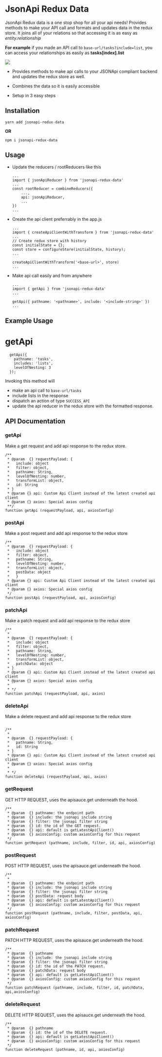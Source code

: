 # JsonApi Redux Data

JsonApi Redux data is a one stop shop for all your api needs!
Provides methods to make your API call and formats and updates data in the redux store.
It joins all of your relations so that accessing it is as easy as _entity.relationship_ 

**For example** if you made an API call to `base-url/tasks?include=list`, you can access your relationships as easily as **tasks[index].list**

![](redux-json-api.gif)

- Provides methods to make api calls to your JSONApi compliant backend and updates the redux store as well.

- Combines the data so it is easily accessible

- Setup in 3 easy steps

## Installation

```
yarn add jsonapi-redux-data
```

**OR**

```
npm i jsonapi-redux-data
```

## Usage

- Update the reducers / rootReducers like this

  ```
  ...
  import { jsonApiReducer } from 'jsonapi-redux-data'
  ...
  const rootReducer = combineReducers({
      ...,
      api: jsonApiReducer,
      ...
  })
  ...

  ```

- Create the api client preferrably in the app.js

  ```
  ...
  import { createApiClientWithTransform } from 'jsonapi-redux-data'
  ...
  // Create redux store with history
  const initialState = {};
  const store = configureStore(initialState, history);
  ...

  createApiClientWithTransform('<base-url>', store)
  ...
  ```

- Make api call easily and from anywhere

  ```
  ...
  import { getApi } from 'jsonapi-redux-data'
  ...

  getApi({ pathname: '<pathname>', include: '<include-string>' })
  ...
  ```

## Example Usage

# getApi

```
  getApi({
    pathname: 'tasks',
    includes: 'lists',
    levelOfNesting: 3
  });
```

Invoking this method will

- make an api call to `base-url/tasks`
- include lists in the response
- dispatch an action of type `SUCCESS_API`
- update the api reducer in the redux store with the formatted response.

## API Documentation

### getApi

Make a get request and add api response to the redux store.

```
/**
 * @param  {} requestPayload: {
 *   include: object
 *   filter: object,
 *   pathname: String,
 *   levelOfNesting: number,
 *   transformList: object,
 *   id: String
 * }
 * @param {} api: Custom Api Client instead of the latest created api client
 * @param {} axios: Special axios config
 **/
function getApi (requestPayload, api, axiosConfig)
```

### postApi

Make a post request and add api response to the redux store

```
/**
 * @param  {} requestPayload: {
 *   include: object
 *   filter: object,
 *   pathname: String,
 *   levelOfNesting: number,
 *   transformList: object,
 *   postData: object
 *   }
 * @param {} api: Custom Api Client instead of the latest created api client
 * @param {} axios: Special axios config
 */
function postApi (requestPayload, api, axiosConfig)
```

### patchApi

Make a patch request and add api response to the redux store

```
/**
 *
 * @param  {} requestPayload: {
 *   include: object
 *   filter: object,
 *   pathname: String,
 *   levelOfNesting: number,
 *   transformList: object,
 *   patchData: object
 * }
 * @param {} api: Custom Api Client instead of the latest created api client
 * @param {} axios: Special axios config
 *
 * */
function patchApi (requestPayload, api, axios)
```

### deleteApi

Make a delete request and add api response to the redux store

```

/**
 *
 * @param  {} requestPayload: {
 *   pathname: String,
 *   id: String
 * }
 * @param {} api: Custom Api Client instead of the latest created api client
 * @param {} axios: Special axios config
 *
 * */
function deleteApi (requestPayload, api, axios)
```

### getRequest

GET HTTP REQUEST, uses the apisauce.get underneath the hood.

```
/**
 * @param  {} pathname: the endpoint path
 * @param  {} include: the jsonapi include string
 * @param  {} filter: the jsonapi filter string
 * @param  {} id: the id of the GET request.
 * @param  {} api: default is getLatestApiClient()
 * @param  {} axiosConfig: custom axiosConfig for this request
 */
function getRequest (pathname, include, filter, id, api, axiosConfig)
```

### postRequest

POST HTTP REQUEST, uses the apisauce.get underneath the hood.

```
/**
 *
 * @param  {} pathname: the endpoint path
 * @param  {} include: the jsonapi include string
 * @param  {} filter: the jsonapi filter string
 * @param  {} postData: request body
 * @param  {} api: default is getLatestApiClient()
 * @param  {} axiosConfig: custom axiosConfig for this request
 */
function postRequest (pathname, include, filter, postData, api, axiosConfig)
```

### patchRequest

PATCH HTTP REQUEST, uses the apisauce.get underneath the hood.

```
/**
 * @param  {} pathname
 * @param  {} include: the jsonapi include string
 * @param  {} filter: the jsonapi filter string
 * @param  {} id: the id of the PATCH request.
 * @param  {} patchData: request body
 * @param  {} api: default is getLatestApiClient()
 * @param  {} axiosConfig: custom axiosConfig for this request
 */
function patchRequest (pathname, include, filter, id, patchData, api,axiosConfig)
```

### deleteRequest

DELETE HTTP REQUEST, uses the apisauce.get underneath the hood.

```
/**
 * @param  {} pathname
 * @param  {} id: the id of the DELETE request.
 * @param  {} api: default is getLatestApiClient()
 * @param  {} axiosConfig: custom axiosConfig for this request
 */
function deleteRequest (pathname, id, api, axiosConfig)
```
